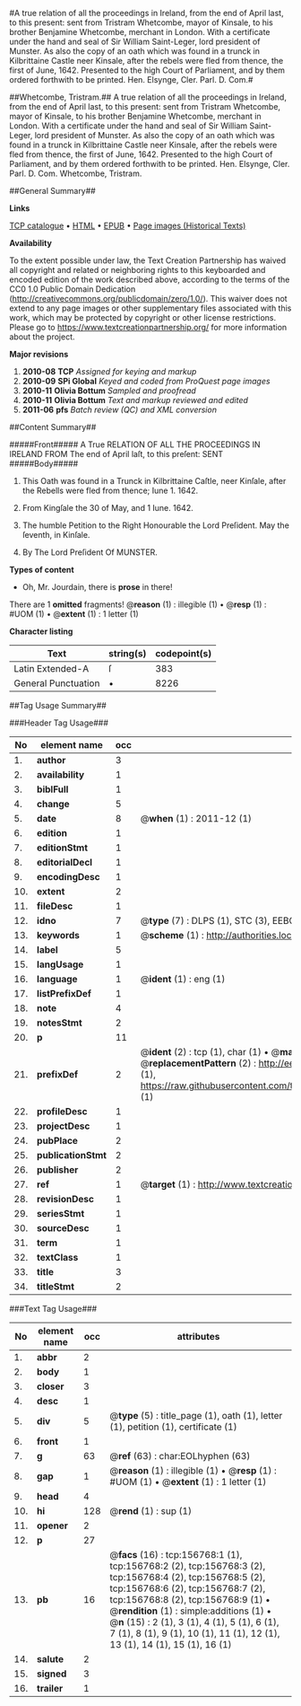 #A true relation of all the proceedings in Ireland, from the end of April last, to this present: sent from Tristram Whetcombe, mayor of Kinsale, to his brother Benjamine Whetcombe, merchant in London. With a certificate under the hand and seal of Sir William Saint-Leger, lord president of Munster. As also the copy of an oath which was found in a trunck in Kilbrittaine Castle neer Kinsale, after the rebels were fled from thence, the first of June, 1642. Presented to the high Court of Parliament, and by them ordered forthwith to be printed. Hen. Elsynge, Cler. Parl. D. Com.#

##Whetcombe, Tristram.##
A true relation of all the proceedings in Ireland, from the end of April last, to this present: sent from Tristram Whetcombe, mayor of Kinsale, to his brother Benjamine Whetcombe, merchant in London. With a certificate under the hand and seal of Sir William Saint-Leger, lord president of Munster. As also the copy of an oath which was found in a trunck in Kilbrittaine Castle neer Kinsale, after the rebels were fled from thence, the first of June, 1642. Presented to the high Court of Parliament, and by them ordered forthwith to be printed. Hen. Elsynge, Cler. Parl. D. Com.
Whetcombe, Tristram.

##General Summary##

**Links**

[TCP catalogue](http://www.ota.ox.ac.uk/tcp/)  • 
[HTML](http://tei.it.ox.ac.uk/tcp/Texts-HTML/free/A96/A96313.html)  • 
[EPUB](http://tei.it.ox.ac.uk/tcp/Texts-EPUB/free/A96/A96313.epub) • 
[Page images (Historical Texts)](https://historicaltexts.jisc.ac.uk/eebo-99859825e)

**Availability**

To the extent possible under law, the Text Creation Partnership has waived all copyright and related or neighboring rights to this keyboarded and encoded edition of the work described above, according to the terms of the CC0 1.0 Public Domain Dedication (http://creativecommons.org/publicdomain/zero/1.0/). This waiver does not extend to any page images or other supplementary files associated with this work, which may be protected by copyright or other license restrictions. Please go to https://www.textcreationpartnership.org/ for more information about the project.

**Major revisions**

1. __2010-08__ __TCP__ *Assigned for keying and markup*
1. __2010-09__ __SPi Global__ *Keyed and coded from ProQuest page images*
1. __2010-11__ __Olivia Bottum__ *Sampled and proofread*
1. __2010-11__ __Olivia Bottum__ *Text and markup reviewed and edited*
1. __2011-06__ __pfs__ *Batch review (QC) and XML conversion*

##Content Summary##

#####Front#####
A True RELATION OF ALL THE PROCEEDINGS IN IRELAND FROM The end of April laſt, to this preſent: SENT 
#####Body#####

1. This Oath was found in a Trunck in Kilbrittaine Caſtle, neer Kinſale, after the Rebells were fled from thence; Iune 1. 1642.

1. From Kingſale the 30 of May, and 1 Iune. 1642.

1. The humble Petition to the Right Honourable the Lord Preſident. May the ſeventh, in Kinſale.

1. By The Lord Preſident Of MUNSTER.

**Types of content**

  * Oh, Mr. Jourdain, there is **prose** in there!

There are 1 **omitted** fragments! 
 @__reason__ (1) : illegible (1)  •  @__resp__ (1) : #UOM (1)  •  @__extent__ (1) : 1 letter (1)

**Character listing**


|Text|string(s)|codepoint(s)|
|---|---|---|
|Latin Extended-A|ſ|383|
|General Punctuation|•|8226|

##Tag Usage Summary##

###Header Tag Usage###

|No|element name|occ|attributes|
|---|---|---|---|
|1.|__author__|3||
|2.|__availability__|1||
|3.|__biblFull__|1||
|4.|__change__|5||
|5.|__date__|8| @__when__ (1) : 2011-12 (1)|
|6.|__edition__|1||
|7.|__editionStmt__|1||
|8.|__editorialDecl__|1||
|9.|__encodingDesc__|1||
|10.|__extent__|2||
|11.|__fileDesc__|1||
|12.|__idno__|7| @__type__ (7) : DLPS (1), STC (3), EEBO-CITATION (1), PROQUEST (1), VID (1)|
|13.|__keywords__|1| @__scheme__ (1) : http://authorities.loc.gov/ (1)|
|14.|__label__|5||
|15.|__langUsage__|1||
|16.|__language__|1| @__ident__ (1) : eng (1)|
|17.|__listPrefixDef__|1||
|18.|__note__|4||
|19.|__notesStmt__|2||
|20.|__p__|11||
|21.|__prefixDef__|2| @__ident__ (2) : tcp (1), char (1)  •  @__matchPattern__ (2) : ([0-9\-]+):([0-9IVX]+) (1), (.+) (1)  •  @__replacementPattern__ (2) : http://eebo.chadwyck.com/downloadtiff?vid=$1&page=$2 (1), https://raw.githubusercontent.com/textcreationpartnership/Texts/master/tcpchars.xml#$1 (1)|
|22.|__profileDesc__|1||
|23.|__projectDesc__|1||
|24.|__pubPlace__|2||
|25.|__publicationStmt__|2||
|26.|__publisher__|2||
|27.|__ref__|1| @__target__ (1) : http://www.textcreationpartnership.org/docs/. (1)|
|28.|__revisionDesc__|1||
|29.|__seriesStmt__|1||
|30.|__sourceDesc__|1||
|31.|__term__|1||
|32.|__textClass__|1||
|33.|__title__|3||
|34.|__titleStmt__|2||


###Text Tag Usage###

|No|element name|occ|attributes|
|---|---|---|---|
|1.|__abbr__|2||
|2.|__body__|1||
|3.|__closer__|3||
|4.|__desc__|1||
|5.|__div__|5| @__type__ (5) : title_page (1), oath (1), letter (1), petition (1), certificate (1)|
|6.|__front__|1||
|7.|__g__|63| @__ref__ (63) : char:EOLhyphen (63)|
|8.|__gap__|1| @__reason__ (1) : illegible (1)  •  @__resp__ (1) : #UOM (1)  •  @__extent__ (1) : 1 letter (1)|
|9.|__head__|4||
|10.|__hi__|128| @__rend__ (1) : sup (1)|
|11.|__opener__|2||
|12.|__p__|27||
|13.|__pb__|16| @__facs__ (16) : tcp:156768:1 (1), tcp:156768:2 (2), tcp:156768:3 (2), tcp:156768:4 (2), tcp:156768:5 (2), tcp:156768:6 (2), tcp:156768:7 (2), tcp:156768:8 (2), tcp:156768:9 (1)  •  @__rendition__ (1) : simple:additions (1)  •  @__n__ (15) : 2 (1), 3 (1), 4 (1), 5 (1), 6 (1), 7 (1), 8 (1), 9 (1), 10 (1), 11 (1), 12 (1), 13 (1), 14 (1), 15 (1), 16 (1)|
|14.|__salute__|2||
|15.|__signed__|3||
|16.|__trailer__|1||
